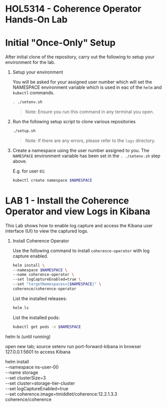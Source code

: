 # HOL5314 - Coherence Operator Hands-On Lab

# Initial "Once-Only" Setup

After initial clone of the repository, carry out the following to setup your environment for the lab.

1. Setup your environment

   You will be asked for your assigned user number which will set the NAMESPACE environment variable
   which is used in eac of the `helm` and `kubectl` commands.

   ```bash
   . ./setenv.sh
   ```           
   
   > Note: Ensure you run this command in any terminal you open.

1. Run the following setup script to clone various repositories

   ```bash
   ./setup.sh
   ```       
   
   > Note: If there are any errors, please refer to the `logs` directory.
   
1. Create a namespace using the user number assigned to you. The `NAMESPACE` environment variable has been set in the `. ./setenv.sh` step above. 

   E.g. for user `01`:
   
   ```bash
   kubectl create namespace $NAMESPACE
   ```

# LAB 1 - Install the Coherence Operator and view Logs in Kibana

This Lab shows how to enable log capture and access the Kibana user interface (UI) to view the captured logs.

1. Install Coherence Operator

   Use the following command to install `coherence-operator` with log capture enabled.
   
   ```bash
   helm install \
   --namespace $NAMESPACE \
   --name coherence-operator \
   --set logCaptureEnabled=true \
   --set "targetNamespaces={$NAMESPACE}" \
   coherence/coherence-operator
   ```

   List the installed releases:
   
   ```bash
   helm ls
   ```

   List the installed pods:
   
   ```bash
   kubectl get pods -n $NAMESPACE
   ``` 
helm ls
 (until running)

open new tab; source setenv
run port-forward-kibana <namespace>
in browser 127.0.0.1:5601 to access Kibana

helm install \
   --namespace ns-user-00 \
   --name storage \
   --set clusterSize=3 \
   --set cluster=storage-tier-cluster \
   --set logCaptureEnabled=true \
   --set coherence.image=tmiddlet/coherence:12.2.1.3.3 \
   coherence/coherence



